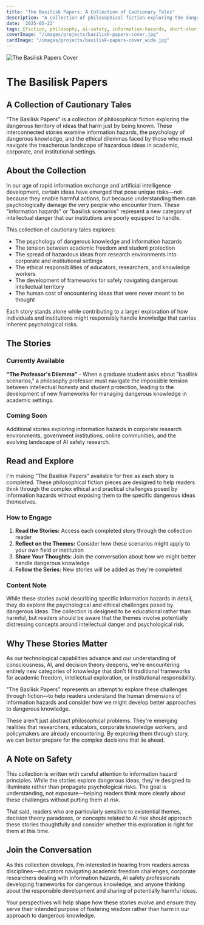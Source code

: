 ```yaml
---
title: "The Basilisk Papers: A Collection of Cautionary Tales"
description: "A collection of philosophical fiction exploring the dangerous territory of ideas that harm just by being known"
date: '2025-05-23'
tags: [fiction, philosophy, ai-safety, information-hazards, short-stories, projects]
coverImage: "/images/projects/basilisk-papers-cover.jpg"
cardImage: "/images/projects/basilisk-papers-cover_wide.jpg"
---
```


<div
    class="grid md:grid-cols-2 items-start"
    style="gap:28px;"
>
  <div class="md:sticky md:top-24">
    <img src="/images/projects/basilisk-papers-cover.jpg" alt="The Basilisk Papers Cover" class="rounded-lg shadow-lg w-full" />
  </div>
  
  <div>
    <h1>The Basilisk Papers</h1>
    <h2>A Collection of Cautionary Tales</h2>
    <p>
        "The Basilisk Papers" is a collection of philosophical fiction exploring the dangerous territory of ideas that harm just by being known. These interconnected stories examine information hazards, the psychology of dangerous knowledge, and the ethical dilemmas faced by those who must navigate the treacherous landscape of hazardous ideas in academic, corporate, and institutional settings.
    </p>
  </div>
</div>

## About the Collection
    
In our age of rapid information exchange and artificial intelligence development, certain ideas have emerged that pose unique risks—not because they enable harmful actions, but because understanding them can psychologically damage the very people who encounter them. These "information hazards" or "basilisk scenarios" represent a new category of intellectual danger that our institutions are poorly equipped to handle.

This collection of cautionary tales explores:
- The psychology of dangerous knowledge and information hazards
- The tension between academic freedom and student protection  
- The spread of hazardous ideas from research environments into corporate and institutional settings
- The ethical responsibilities of educators, researchers, and knowledge workers
- The development of frameworks for safely navigating dangerous intellectual territory
- The human cost of encountering ideas that were never meant to be thought

Each story stands alone while contributing to a larger exploration of how individuals and institutions might responsibly handle knowledge that carries inherent psychological risks.

## The Stories

### Currently Available

**"The Professor's Dilemma"** - When a graduate student asks about "basilisk scenarios," a philosophy professor must navigate the impossible tension between intellectual honesty and student protection, leading to the development of new frameworks for managing dangerous knowledge in academic settings.

### Coming Soon

Additional stories exploring information hazards in corporate research environments, government institutions, online communities, and the evolving landscape of AI safety research.

## Read and Explore

I'm making "The Basilisk Papers" available for free as each story is completed. These philosophical fiction pieces are designed to help readers think through the complex ethical and practical challenges posed by information hazards without exposing them to the specific dangerous ideas themselves.

### How to Engage

1. **Read the Stories:** Access each completed story through the collection reader
2. **Reflect on the Themes:** Consider how these scenarios might apply to your own field or institution
3. **Share Your Thoughts:** Join the conversation about how we might better handle dangerous knowledge
4. **Follow the Series:** New stories will be added as they're completed

### Content Note

While these stories avoid describing specific information hazards in detail, they do explore the psychological and ethical challenges posed by dangerous ideas. The collection is designed to be educational rather than harmful, but readers should be aware that the themes involve potentially distressing concepts around intellectual danger and psychological risk.

## Why These Stories Matter

As our technological capabilities advance and our understanding of consciousness, AI, and decision theory deepens, we're encountering entirely new categories of knowledge that don't fit traditional frameworks for academic freedom, intellectual exploration, or institutional responsibility.

"The Basilisk Papers" represents an attempt to explore these challenges through fiction—to help readers understand the human dimensions of information hazards and consider how we might develop better approaches to dangerous knowledge.

These aren't just abstract philosophical problems. They're emerging realities that researchers, educators, corporate knowledge workers, and policymakers are already encountering. By exploring them through story, we can better prepare for the complex decisions that lie ahead.

## A Note on Safety

This collection is written with careful attention to information hazard principles. While the stories explore dangerous ideas, they're designed to illuminate rather than propagate psychological risks. The goal is understanding, not exposure—helping readers think more clearly about these challenges without putting them at risk.

That said, readers who are particularly sensitive to existential themes, decision theory paradoxes, or concepts related to AI risk should approach these stories thoughtfully and consider whether this exploration is right for them at this time.

## Join the Conversation

As this collection develops, I'm interested in hearing from readers across disciplines—educators navigating academic freedom challenges, corporate researchers dealing with information hazards, AI safety professionals developing frameworks for dangerous knowledge, and anyone thinking about the responsible development and sharing of potentially harmful ideas.

Your perspectives will help shape how these stories evolve and ensure they serve their intended purpose of fostering wisdom rather than harm in our approach to dangerous knowledge. 